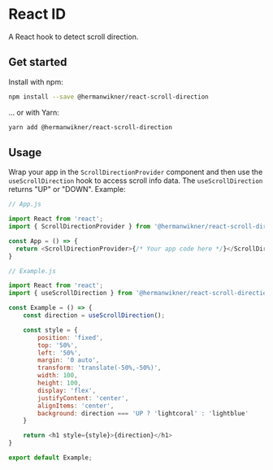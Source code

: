 # React ID

A React hook to detect scroll direction.

## Get started

Install with npm:

```bash
npm install --save @hermanwikner/react-scroll-direction
```

… or with Yarn:

```bash
yarn add @hermanwikner/react-scroll-direction
```

## Usage

Wrap your app in the `ScrollDirectionProvider` component and then use the `useScrollDirection` hook
to access scroll info data. The `useScrollDirection` returns "UP" or "DOWN". Example:

```js
// App.js

import React from 'react';
import { ScrollDirectionProvider } from '@hermanwikner/react-scroll-direction';

const App = () => {
  return <ScrollDirectionProvider>{/* Your app code here */}</ScrollDirectionProvider>;
}
```

```js
// Example.js

import React from 'react';
import { useScrollDirection } from '@hermanwikner/react-scroll-direction';

const Example = () => {
    const direction = useScrollDirection();

    const style = {
        position: 'fixed',
        top: '50%',
        left: '50%',
        margin: '0 auto',
        transform: 'translate(-50%,-50%)',
        width: 100,
        height: 100,
        display: 'flex',
        justifyContent: 'center',
        alignItems: 'center',
        background: direction === 'UP ? 'lightcoral' : 'lightblue'
    }

    return <h1 style={style}>{direction}</h1>
}

export default Example;
```